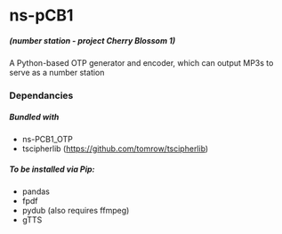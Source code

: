 # ns-pCB1
##### (number station - project Cherry Blossom 1)
A Python-based OTP generator and encoder, which can output MP3s to serve as a number station

### Dependancies

##### Bundled with
  * ns-PCB1_OTP
  * tscipherlib (https://github.com/tomrow/tscipherlib)
##### To be installed via Pip:
  * pandas
  * fpdf
  * pydub (also requires ffmpeg)
  * gTTS
